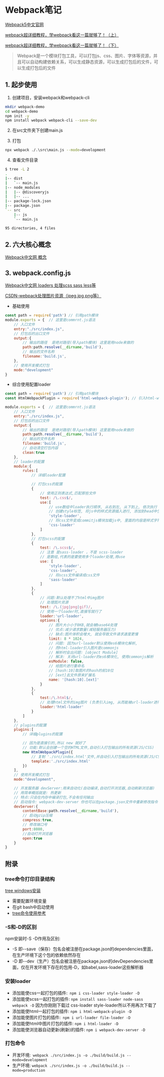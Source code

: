 # Webpack笔记
[Webpack5中文官网](https://www.webpackjs.com/guides/getting-started/)

[webpack超详细教程，学webpack看这一篇就够了！（上）](https://blog.csdn.net/2301_78542842/article/details/138397841)

[webpack超详细教程，学webpack看这一篇就够了！（下）](https://blog.csdn.net/2301_78542842/article/details/138402844)

> Webpack是一个模块打包工具，可以打包js、css、图片、字体等资源，并且可以自动构建依赖关系，可以生成静态资源，可以生成打包后的文件，可以生成打包后的文件
## 1. 起步使用

1. 创建项目，安装webpack和webpack-cli

```bash
mkdir webpack-demo
cd webpack-demo
npm init -y
npm install webpack webpack-cli --save-dev
```

2. 在src文件夹下创建main.js

3. 打包

```bash
npx webpack ./.\src\main.js --mode=development
```

4. 查看文件目录

```bash
$ tree -L 2
.
|-- dist
|   `-- main.js
|-- node_modules
|   |-- @discoveryjs
|   |-- ...
|-- package-lock.json
|-- package.json
`-- src
    |-- js
    `-- main.js

95 directories, 4 files

```

## 2. 六大核心概念

[Webpack中文网 概念](https://www.webpackjs.com/concepts/)

## 3. webpack.config.js

[Webpack中文网 loaders 处理scss sass less等](https://www.webpackjs.com/loaders/)

[CSDN-webpack处理图片资源（jpeg,jpg,png等）](https://blog.csdn.net/jieyucx/article/details/131091801)

- 基础使用

```js
const path = require('path') // 引用path模块
module.exports = {  // 这里是commrnt.js语法
    // 入口文件
    entry:"./src/index.js",
    // 打包后的出口文件
    output:{
        // 输出的路径  是绝对路径(导入path模块) 这里是用node来做的
        path:path.resolve(__dirname,'build'),
        // 输出的文件名称
        filename:'build.js',
    },
    // 使用开发模式打包
    mode:"development"
}

```

- 综合使用配置loader

```js
const path = require('path') // 引用path模块
const HtmlWebpackPlugin = require('html-webpack-plugin'); // 引入html-webpack-plugin

module.exports = {  // 这里是commrnt.js语法
    // 入口文件
    entry:"./src/index.js",
    // 打包后的出口文件
    output:{
        // 输出的路径  是绝对路径(导入path模块) 这里是用node来做的
        path:path.resolve(__dirname,'build'),
        // 输出的文件名称
        filename:'build.js',
        // 自动清空打包内容
        clean:true
    },
    // loader的配置
    module:{
        rules:[
            // 详细loader配置

            // 打包css的配置
            {
                // 使用正则表达式,匹配那些文件
                test: /\.css$/,
                use:[
                    // use数组中loader执行顺序, 从右到左, 从下到上, 依次执行
                    // 创建style标签, 将js中的样式资源插入进行, 添加到head中生效
                    'style-loader',
                    // 将css文件变成commitjs模块加载js中, 里面的内容是样式字符串
                    'css-loader'
                ]
            },
            // 打包scss的配置
            {
                test: /\.scss$/,
                // 注意 是sass-loader ，不是 scss-loader
                // 是数组,代表的是要使用多个loader处理,用use
                use: [ 
                    'style-loader', 
                    'css-loader', 
                    // 将scss文件编译成css文件
                    'sass-loader' 
                ]
            },
            {
                // 问题:默认处理不了html中img图片
                // 处理图片资源
                test: /\.(jpg|png|gif)/,
                // 使用一个loader时,直接写就行了
                loader:'url-loader',
                options:{
                    // 图片大小小于8KB,就会被base64处理
                    // 优点:减少请求数量(减轻服务器压力)
                    // 缺点:图片体积会增大, 就会导致文件请求速度更慢
                    limit: 8 * 1024,
                    // 问题: 因为url-loader默认使用es6模块化解析, 
                    // 而html-loader引入图片是commonjs
                    // 解析时会出问题: [object Module]
                    // 解决: 关闭url-loader的es6模块化, 使用commonjs解析
                    esModule: false,
                    // 给图片进行重命名
                    // [hash:10]取图片的hash的前10位
                    // [ext]去文件原来扩展名
                    name: '[hash:10].[ext]'
                }
            },
            {
                test:/\.html$/,
                // 处理html文件的img图片 (负责引入img, 从而能被url-loader进行处理)
                loader:'html-loader'
            }
        ]
    },
    // plugins的配置
    plugins:[
        // 详细plugins的配置

        // 因为是直接引的,所以 new 就好了
        // 功能:默认会创建一个空的HTML文件,自动引入打包输出的所有资源(JS/CSS)
        new HtmlWebpackPlugin({
			// 复制 './src/index.html'文件,并自动引入打包输出的所有资源(JS/CSS)
			template:'./src/index.html'
		})
    ],  
    // 使用开发模式打包
    mode:"development",

    // 开发服务器 devServer:用来自动化(自动编译,自动打开浏览器,自动刷新浏览器)
    // 用简单概括就是: 热更新
    // 特点:只会在内存中编译打包,不会有任何输出
    // 启动指令: webpack-dev-server 你也可以在package.json文件中重新修改指令
	devServer:{
        contentBase:path.resolve(__dirname,'build'),
        // 启动gzip压缩
        compress:true,
        // 修改端口号
        port:8080,
        //自动打开浏览器
		open:true
    }
}

```



## 附录

### tree命令打印目录结构

[tree windows安装](https://sourceforge.net/projects/gnuwin32/)

- 需要配置环境变量
- 在git bash中启动使用
- [tree命令使用参考](https://www.cnblogs.com/ricolee/p/cmd-tree.html)

### -S和-D的区别

  npm安装时-S -D作用及区别:

- -S 即--save（保存）包名会被注册在package.json的dependencies里面，在生产环境下这个包的依赖依然存在
- -D 即--dev（生产）包名会被注册在package.json的devDependencies里面，仅在开发环境下存在的包用-D，如babel,sass-loader这些解析器

### 安装loader 

- 添加能使css一起打包的插件:` npm i css-loader style-loader -D`
- 添加能使scss一起打包的插件: `npm install sass-loader node-sass webpack -D`  因为你刚刚下载过 css-loader style-loader所以不用再次下载了
- 添加能使html一起打包的插件: `npm i html-webpack-plugin -D`
- 添加能使图片打包的插件:` npm i url-loader file-loader -D`
- 添加能使html中图片打包的插件: `npm i html-loader -D`
- 添加能使浏览器自动更新(刷新)的插件: `npm i webpack-dev-server -D`

### 打包命令

- 开发环境:` webpack ./src/index.js -o ./build/build.js --mode=development`
- 生产环境: `webpack ./src/index.js -o ./build/build.js --mode=production`
